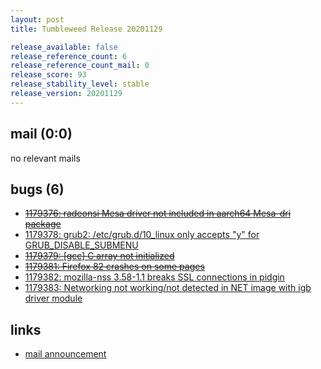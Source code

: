 ```yaml
---
layout: post
title: Tumbleweed Release 20201129

release_available: false
release_reference_count: 6
release_reference_count_mail: 0
release_score: 93
release_stability_level: stable
release_version: 20201129
---
```


## mail (0:0)

no relevant mails

## bugs (6)

<!--more-->

- ~~[1179376: radeonsi Mesa driver not included in aarch64 Mesa-dri package](https://bugzilla.opensuse.org/show_bug.cgi?id=1179376)~~
- [1179378: grub2: /etc/grub.d/10_linux only accepts "y" for GRUB_DISABLE_SUBMENU](https://bugzilla.opensuse.org/show_bug.cgi?id=1179378)
- ~~[1179379: \[gcc\] C array not initialized](https://bugzilla.opensuse.org/show_bug.cgi?id=1179379)~~
- ~~[1179381: Firefox 82 crashes on some pages](https://bugzilla.opensuse.org/show_bug.cgi?id=1179381)~~
- [1179382: mozilla-nss 3.58-1.1 breaks SSL connections in pidgin](https://bugzilla.opensuse.org/show_bug.cgi?id=1179382)
- [1179383: Networking not working/not detected in NET image with igb driver module](https://bugzilla.opensuse.org/show_bug.cgi?id=1179383)



## links

- [mail announcement](https://lists.opensuse.org/archives/list/factory@lists.opensuse.org/thread/VOSRRFOOPWWWHLYOL34FZ44UM5UHXSNE)
